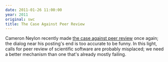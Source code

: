 ```yaml
---
date: 2011-01-26 11:00:00
year: 2011
original: swc
title: The Case Against Peer Review
---
```

<p>Cameron Neylon recently made <a href="http://cameronneylon.net/blog/what-is-it-with-researchers-and-peer-review-or-why-misquoting-churchill-does-not-an-argument-make/">the case against peer review</a> once again; the dialog near his posting's end is too accurate to be funny.  In this light, calls for peer review of scientific software are probably misplaced; we need a better mechanism than one that's already mostly failing.</p>
